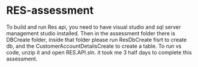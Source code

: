 # RES-assessment
To build and run Res api, you need to have visual studio and sql server management studio installed.
Then in the assessment folder there is DBCreate folder, inside that folder please run ResDbCreate fisrt to create db, and the CustomerAccountDetailsCreate to create a table.
To run vs code, unzip it and open RES.API.sln.
it took me 3 half days to complete this assessment.
